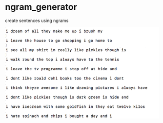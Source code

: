 # ngram_generator
create sentences using ngrams

![](https://raw.githubusercontent.com/mohammedterry/ngram_generator/master/example.png)
